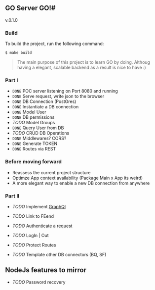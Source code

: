 ## GO Server GO!#

v.0.1.0

### Build

To build the project, run the following command:

```bash
$ make build
```

> The main purpose of this project is to learn GO by doing.
> Althoug having a elegant, scalable backend as a result is nice to have :)


### Part I
* `DONE` POC server listening on Port 8080 and running
* `DONE` Serve request, write json to the browser
* `DONE` DB Connection (PostGres)
* `DONE` Instantiate a DB connection
* `DONE` Model User
* `DONE` DB permissions
* *TODO* Model Groups
* `DONE` Query User from DB
* *TODO* CRUD DB Operations
* `DONE` Middlewares? CORS?
* `DONE` Generate TOKEN
* `DONE` Routes via REST

### Before moving forward
* Reassess the current project structure
* Optimze App context availability (Package Main x App its weird)
* A more elegant way to enable a new DB connection from anywhere

### Part II
* *TODO* Implement [GraphQl](https://github.com/graphql-go/graphql)
* *TODO* Link to FEend
* *TODO* Authenticate a request
* *TODO* LogIn | Out
* *TODO* Protect Routes

* *TODO* Template other DB connectors (BQ, SF)

## NodeJs features to mirror
* *TODO* Password recovery
